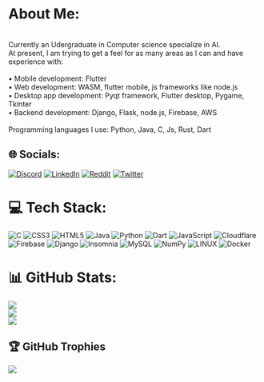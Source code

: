 # About Me:
<br> Currently an Udergraduate in Computer science specialize in AI.<br>At present, I am trying to get a feel for as many areas as I can and have experience with:<br><br>    • Mobile development: Flutter<br>    • Web development: WASM, flutter mobile, js frameworks like node.js<br>    • Desktop app development: Pyqt framework, Flutter desktop, Pygame, Tkinter<br>    • Backend development: Django, Flask, node.js, Firebase, AWS<br><br>Programming languages I use: Python, Java, C, Js, Rust, Dart


## 🌐 Socials:
[![Discord](https://img.shields.io/badge/Discord-%237289DA.svg?logo=discord&logoColor=white)](https://discord.gg/BiscuitBobby#6927) [![LinkedIn](https://img.shields.io/badge/LinkedIn-%230077B5.svg?logo=linkedin&logoColor=white)](https://linkedin.com/in/BiscuitBobby) [![Reddit](https://img.shields.io/badge/Reddit-%23FF4500.svg?logo=Reddit&logoColor=white)](https://reddit.com/user/BiscuitBobby) [![Twitter](https://img.shields.io/badge/Twitter-%231DA1F2.svg?logo=Twitter&logoColor=white)](https://twitter.com/Biscuit_Bobby) 

# 💻 Tech Stack:
![C](https://img.shields.io/badge/c-%2300599C.svg?style=for-the-badge&logo=c&logoColor=white) ![CSS3](https://img.shields.io/badge/css3-%231572B6.svg?style=for-the-badge&logo=css3&logoColor=white) ![HTML5](https://img.shields.io/badge/html5-%23E34F26.svg?style=for-the-badge&logo=html5&logoColor=white) ![Java](https://img.shields.io/badge/java-%23ED8B00.svg?style=for-the-badge&logo=java&logoColor=white) ![Python](https://img.shields.io/badge/python-3670A0?style=for-the-badge&logo=python&logoColor=ffdd54) ![Dart](https://img.shields.io/badge/dart-%230175C2.svg?style=for-the-badge&logo=dart&logoColor=white) ![JavaScript](https://img.shields.io/badge/javascript-%23323330.svg?style=for-the-badge&logo=javascript&logoColor=%23F7DF1E) ![Cloudflare](https://img.shields.io/badge/Cloudflare-F38020?style=for-the-badge&logo=Cloudflare&logoColor=white) ![Firebase](https://img.shields.io/badge/firebase-%23039BE5.svg?style=for-the-badge&logo=firebase) ![Django](https://img.shields.io/badge/django-%23092E20.svg?style=for-the-badge&logo=django&logoColor=white) ![Insomnia](https://img.shields.io/badge/Insomnia-black?style=for-the-badge&logo=insomnia&logoColor=5849BE) ![MySQL](https://img.shields.io/badge/mysql-%2300f.svg?style=for-the-badge&logo=mysql&logoColor=white) ![NumPy](https://img.shields.io/badge/numpy-%23013243.svg?style=for-the-badge&logo=numpy&logoColor=white) ![LINUX](https://img.shields.io/badge/Linux-FCC624?style=for-the-badge&logo=linux&logoColor=black) ![Docker](https://img.shields.io/badge/docker-%230db7ed.svg?style=for-the-badge&logo=docker&logoColor=white)
# 📊 GitHub Stats:
![](https://github-readme-stats.vercel.app/api?username=BiscuitBobby&theme=great-gatsby&hide_border=false&include_all_commits=true&count_private=true)<br/>
![](https://github-readme-streak-stats.herokuapp.com/?user=BiscuitBobby&theme=great-gatsby&hide_border=false)<br/>
![](https://github-readme-stats.vercel.app/api/top-langs/?username=BiscuitBobby&theme=great-gatsby&hide_border=false&include_all_commits=true&count_private=true&layout=compact)

## 🏆 GitHub Trophies
![](https://github-profile-trophy.vercel.app/?username=BiscuitBobby&theme=radical&no-frame=false&no-bg=true&margin-w=4)

<!-- ### Random Dev Meme
<img src="https://rm.up.railway.app/" width="512px"/>

---
[![](https://visitcount.itsvg.in/api?id=BiscuitBobby&icon=5&color=12)](https://visitcount.itsvg.in)

Created with GPRM ( https://gprm.itsvg.in ) -->
